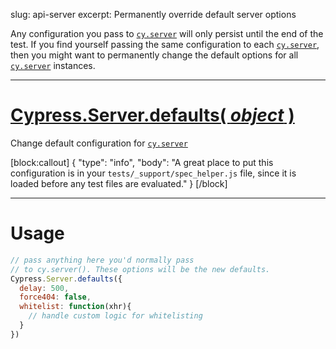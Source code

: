 slug: api-server
excerpt: Permanently override default server options

Any configuration you pass to [`cy.server`](https://on.cypress.io/api/server) will only persist until the end of the test. If you find yourself passing the same configuration to each [`cy.server`](https://on.cypress.io/api/server), then you might want to permanently change the default options for all [`cy.server`](https://on.cypress.io/api/server) instances.

***

# [Cypress.Server.defaults( *object* )](#section-usage)

Change default configuration for [`cy.server`](https://on.cypress.io/api/server)

[block:callout]
{
  "type": "info",
  "body": "A great place to put this configuration is in your `tests/_support/spec_helper.js` file, since it is loaded before any test files are evaluated."
}
[/block]

***

# Usage

```javascript
// pass anything here you'd normally pass
// to cy.server(). These options will be the new defaults.
Cypress.Server.defaults({
  delay: 500,
  force404: false,
  whitelist: function(xhr){
    // handle custom logic for whitelisting
  }
})
```